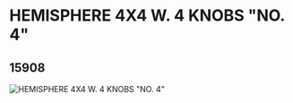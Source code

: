 # HEMISPHERE 4X4 W. 4 KNOBS "NO. 4"
## 15908
![HEMISPHERE 4X4 W. 4 KNOBS "NO. 4"](https://lc-www-live-s.legocdn.com/media/bricks/5/2/6083844.jpg)